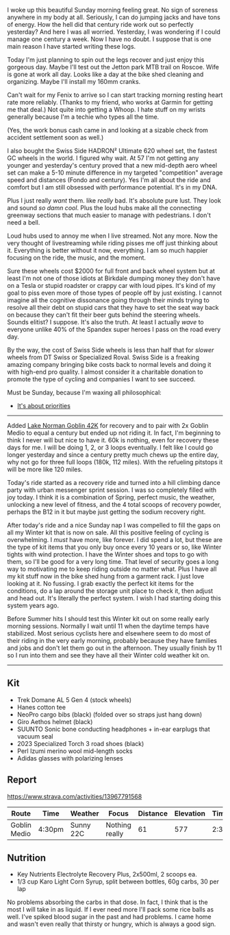 I woke up this beautiful Sunday morning feeling great. No sign of soreness anywhere in my body at all. Seriously, I can do jumping jacks and have tons of energy. How the hell did that century ride work out so perfectly yesterday? And here I was all worried. Yesterday, I was wondering if I could manage one century a week. Now I have no doubt. I suppose that is one main reason I have started writing these logs.

Today I'm just planning to spin out the legs recover and just enjoy this gorgeous day. Maybe I'll test out the Jetton park MTB trail on Roscoe. Wife is gone at work all day. Looks like a day at the bike shed cleaning and organizing. Maybe I'll install my 160mm cranks.

Can't wait for my Fenix to arrive so I can start tracking morning resting heart rate more reliably. (Thanks to my friend, who works at Garmin for getting me that deal.) Not quite into getting a Whoop. I hate stuff on my wrists generally because I'm a techie who types all the time. 

(Yes, the work bonus cash came in and looking at a sizable check from accident settlement soon as well.)

I also bought the Swiss Side HADRON² Ultimate 620 wheel set, the fastest GC wheels in the world.  I figured why wait. At 57 I'm not getting any younger and yesterday's century proved that a new mid-depth aero wheel set can make a 5-10 minute difference in my targeted "competition" average speed and distances (Fondo and century). Yes I'm all about the ride and comfort but I am still obsessed with performance potential. It's in my DNA.

Plus I just really _want_ them. like _really_ bad. It's absolute pure lust. They look and sound _so damn cool_. Plus the loud hubs make all the connecting greenway sections that much easier to manage with pedestrians. I don't need a bell. 

Loud hubs used to annoy me when I live streamed. Not any more. Now the very thought of livestreaming while riding pisses me off just thinking about it. Everything is better without it now, everything. I am so much happier focusing on the ride, the music, and the moment. 

Sure these wheels cost $2000 for full front and back wheel system but at least I'm not one of those idiots at Birkdale dumping money they don't have on a Tesla or stupid roadster or crappy car with loud pipes. It's kind of my goal to piss even more of those types of people off by just existing. I cannot imagine all the cognitive dissonance going through their minds trying to resolve all their debt on stupid cars that they have to set the seat way back on because they can't fit their beer guts behind the steering wheels. Sounds elitist? I suppose. It's also the truth. At least I actually _wave_ to everyone unlike 40% of the Spandex super heroes I pass on the road every day.

By the way, the cost of Swiss Side wheels is less than half that for _slower_ wheels from DT Swiss or Specialized Roval. Swiss Side is a freaking amazing company bringing bike costs back to normal levels and doing it with high-end pro quality. I almost consider it a charitable donation to promote the type of cycling and companies I want to see succeed.

Must be Sunday, because I'm waxing all philosophical:

- [It's about priorities](../Fitness/It's%20about%20priorities.md)

----

Added [Lake Norman Goblin 42K](https://www.strava.com/segments/38803916) for recovery and to pair with 2x Goblin Medio to equal a century but ended up not riding it. In fact, I'm beginning to think I never will but nice to have it. 60k is nothing, even for recovery these days for me. I will be doing 1, 2, or 3 loops eventually. I felt like I could go longer yesterday and since a century pretty much chews up the entire day, why not go for three full loops (180k, 112 miles). With the refueling pitstops it will be more like 120 miles.

Today's ride started as a recovery ride and turned into a hill climbing dance party with urban messenger sprint session. I was so completely filled with joy today. I think it is a combination of Spring, perfect music, the weather, unlocking a new level of fitness, and the 4 total scoops of recovery powder, perhaps the B12 in it but maybe just getting the sodium recovery right.

After today's ride and a nice Sunday nap I was compelled to fill the gaps on all my Winter kit that is now on sale. All this positive feeling of cycling is overwhelming. I _must_ have more, like forever. I did spend a lot, but these are the type of kit items that you only buy once every 10 years or so, like Winter tights with wind protection. I have the Winter shoes and tops to go with them, so I'll be good for a very long time. That level of security goes a long way to motivating me to keep riding outside no matter what. Plus I have all my kit stuff now in the bike shed hung from a garment rack. I just love looking at it. No fussing. I grab exactly the perfect kit items for the conditions, do a lap around the storage unit place to check it, then adjust and head out. It's literally the perfect system. I wish I had starting doing this system years ago.

Before Summer hits I should test this Winter kit  out on some really early morning sessions. Normally I wait until 11 when the daytime temps have stabilized. Most serious cyclists here and elsewhere seem to do most of their riding in the very early morning, probably because they have families and jobs and don't let them go out in the afternoon. They usually finish by 11 so I run into them and see they have all their Winter cold weather kit on.

----

## Kit

- Trek Domane AL 5 Gen 4 (stock wheels)
- Hanes cotton tee
- NeoPro cargo bibs (black) (folded over so straps just hang down)
- Giro Aethos helmet (black)
- SUUNTO Sonic bone conducting headphones + in-ear earplugs that vacuum seal
- 2023 Specialized Torch 3 road shoes (black)
- Perl Izumi merino wool mid-length socks
- Adidas glasses with polarizing lenses
## Report

https://www.strava.com/activities/13967791568

| Route        | Time   | Weather   | Focus          | Distance | Elevation | Time | NPower | TSS |
| ------------ | ------ | --------- | -------------- | -------- | --------- | ---- | ------ | --- |
| Goblin Medio | 4:30pm | Sunny 22C | Nothing really | 61       | 577       | 2:38 | 179    | 162 |

## Nutrition

- Key Nutrients Electrolyte Recovery Plus, 2x500ml, 2 scoops ea.
- 1/3 cup Karo Light Corn Syrup, split between bottles, 60g carbs, 30 per lap

No problems absorbing the carbs in that dose. In fact, I think that is the most I will take in as liquid. If I ever need more I'll pack some rice balls as well. I've spiked blood sugar in the past and had problems. I came home and wasn't even really that thirsty or hungry, which is always a good sign.




